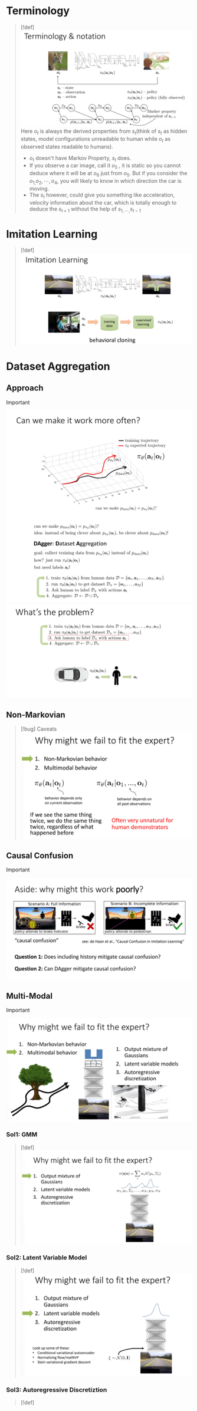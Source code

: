 # Terminology
> [!def]
> ![](Q-Learning.assets/bd49f678f9b43e7cc54b8c66352c2040_MD5.jpeg)
> Here $o_t$ is always the derived properties from $s_t$(think of $s_t$ as hidden states, model configurations unreadable to human while $o_t$ as observed states readable to humans).
> - $o_t$ doesn't have Markov Property, $s_{t}$ does.
> - If you observe a car image, call it $o_5$ , it is static so you cannot deduce where it will be at $o_6$ just from $o_5$. But if you consider the $o_{1,}o_{2},\cdots,o_4$, you will likely to know in which direction the car is moving.
> - The $s_t$ however, could give you something like acceleration, velocity information about the car, which is totally enough to deduce the $s_{t+1}$ without the help of $s_{1,\cdots,}s_{t-1}$



# Imitation Learning
> [!def]
> ![](Q-Learning.assets/b0ef6a689733369d476bdb3811dec2f7_MD5.jpeg)



# Dataset Aggregation
## Approach
> [!important]
> ![](Imitation_Learning.assets/360aa3057f9e87ad34381d15059b815d_MD5.jpeg)![](Imitation_Learning.assets/bdcc6699a05aab89baa4a5e62366f77e_MD5.jpeg)![](Imitation_Learning.assets/81885ecefae1912bde247b2800a830c2_MD5.jpeg)



## Non-Markovian 
> [!bug] Caveats
> ![](Imitation_Learning.assets/9bbb006148191705fed23b6b0c326c91_MD5.jpeg)


## Causal Confusion
> [!important]
> ![](Imitation_Learning.assets/089e4c3dc87583f522bc4c17b81f2b6d_MD5.jpeg)



## Multi-Modal
> [!important]
> ![](Imitation_Learning.assets/3b57fe73637eefb1d4acad8ae8e46f3b_MD5.jpeg)


### Sol1: GMM
> [!def]
> ![](Imitation_Learning.assets/27f848a8b2e947985f92771d942daac1_MD5.jpeg)


### Sol2: Latent Variable Model
> [!def]
> ![](Imitation_Learning.assets/8cb3617b942216ccf870743b5d7626dd_MD5.jpeg)




### Sol3: Autoregressive Discretiztion
> [!def]

